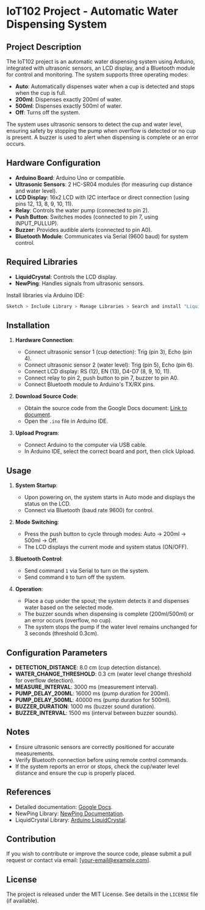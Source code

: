 # IoT102 Project - Automatic Water Dispensing System

## Project Description
The IoT102 project is an automatic water dispensing system using Arduino, integrated with ultrasonic sensors, an LCD display, and a Bluetooth module for control and monitoring. The system supports three operating modes:
- **Auto**: Automatically dispenses water when a cup is detected and stops when the cup is full.
- **200ml**: Dispenses exactly 200ml of water.
- **500ml**: Dispenses exactly 500ml of water.
- **Off**: Turns off the system.

The system uses ultrasonic sensors to detect the cup and water level, ensuring safety by stopping the pump when overflow is detected or no cup is present. A buzzer is used to alert when dispensing is complete or an error occurs.

## Hardware Configuration
- **Arduino Board**: Arduino Uno or compatible.
- **Ultrasonic Sensors**: 2 HC-SR04 modules (for measuring cup distance and water level).
- **LCD Display**: 16x2 LCD with I2C interface or direct connection (using pins 12, 13, 8, 9, 10, 11).
- **Relay**: Controls the water pump (connected to pin 2).
- **Push Button**: Switches modes (connected to pin 7, using INPUT_PULLUP).
- **Buzzer**: Provides audible alerts (connected to pin A0).
- **Bluetooth Module**: Communicates via Serial (9600 baud) for system control.

## Required Libraries
- **LiquidCrystal**: Controls the LCD display.
- **NewPing**: Handles signals from ultrasonic sensors.

Install libraries via Arduino IDE:
```bash
Sketch > Include Library > Manage Libraries > Search and install "LiquidCrystal" and "NewPing".
```

## Installation
1. **Hardware Connection**:
   - Connect ultrasonic sensor 1 (cup detection): Trig (pin 3), Echo (pin 4).
   - Connect ultrasonic sensor 2 (water level): Trig (pin 5), Echo (pin 6).
   - Connect LCD display: RS (12), EN (13), D4-D7 (8, 9, 10, 11).
   - Connect relay to pin 2, push button to pin 7, buzzer to pin A0.
   - Connect Bluetooth module to Arduino's TX/RX pins.

2. **Download Source Code**:
   - Obtain the source code from the Google Docs document: [Link to document](https://docs.google.com/document/d/1yuAZ-1QF3fxi8i7Ysq0dc15ScVh57hwB1XN5SEfKuJ4/edit?tab=t.0).
   - Open the `.ino` file in Arduino IDE.

3. **Upload Program**:
   - Connect Arduino to the computer via USB cable.
   - In Arduino IDE, select the correct board and port, then click Upload.

## Usage
1. **System Startup**:
   - Upon powering on, the system starts in Auto mode and displays the status on the LCD.
   - Connect via Bluetooth (baud rate 9600) for control.

2. **Mode Switching**:
   - Press the push button to cycle through modes: Auto → 200ml → 500ml → Off.
   - The LCD displays the current mode and system status (ON/OFF).

3. **Bluetooth Control**:
   - Send command `1` via Serial to turn on the system.
   - Send command `0` to turn off the system.

4. **Operation**:
   - Place a cup under the spout; the system detects it and dispenses water based on the selected mode.
   - The buzzer sounds when dispensing is complete (200ml/500ml) or an error occurs (overflow, no cup).
   - The system stops the pump if the water level remains unchanged for 3 seconds (threshold 0.3cm).

## Configuration Parameters
- **DETECTION_DISTANCE**: 8.0 cm (cup detection distance).
- **WATER_CHANGE_THRESHOLD**: 0.3 cm (water level change threshold for overflow detection).
- **MEASURE_INTERVAL**: 3000 ms (measurement interval).
- **PUMP_DELAY_200ML**: 16000 ms (pump duration for 200ml).
- **PUMP_DELAY_500ML**: 40000 ms (pump duration for 500ml).
- **BUZZER_DURATION**: 1000 ms (buzzer sound duration).
- **BUZZER_INTERVAL**: 1500 ms (interval between buzzer sounds).

## Notes
- Ensure ultrasonic sensors are correctly positioned for accurate measurements.
- Verify Bluetooth connection before using remote control commands.
- If the system reports an error or stops, check the cup/water level distance and ensure the cup is properly placed.

## References
- Detailed documentation: [Google Docs](https://docs.google.com/document/d/1yuAZ-1QF3fxi8i7Ysq0dc15ScVh57hwB1XN5SEfKuJ4/edit?tab=t.0).
- NewPing Library: [NewPing Documentation](https://bitbucket.org/teckel12/arduino-new-ping/wiki/Home).
- LiquidCrystal Library: [Arduino LiquidCrystal](https://www.arduino.cc/en/Reference/LiquidCrystal).

## Contribution
If you wish to contribute or improve the source code, please submit a pull request or contact via email: [your-email@example.com].

## License
The project is released under the MIT License. See details in the `LICENSE` file (if available).